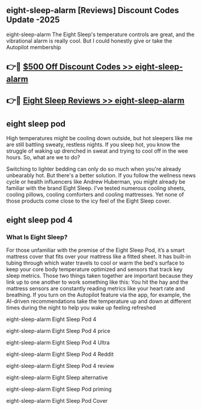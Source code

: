 ## eight-sleep-alarm [Reviews​] Discount Codes Update -2025

eight-sleep-alarm The Eight Sleep's temperature controls are great, and the vibrational alarm is really cool. But I could honestly give or take the Autopilot membership

## 👉🔴 [$500 Off Discount Codes >> eight-sleep-alarm](http://download.freeplayer.one?title=eight-sleep-alarm&ref=18-ES)

## 👉🔴 [Eight Sleep Reviews >> eight-sleep-alarm](http://download.freeplayer.one?title=eight-sleep-alarm&ref=18-ES)

## eight sleep pod

High temperatures might be cooling down outside, but hot sleepers like me are still battling sweaty, restless nights. If you sleep hot, you know the struggle of waking up drenched in sweat and trying to cool off in the wee hours. So, what are we to do?

Switching to lighter bedding can only do so much when you're already unbearably hot. But there's a better solution. If you follow the wellness news cycle or health influencers like Andrew Huberman, you might already be familiar with the brand Eight Sleep. I've tested numerous cooling sheets, cooling pillows, cooling comforters and cooling mattresses. Yet none of those products come close to the icy feel of the Eight Sleep cover.

## eight sleep pod 4

### What Is Eight Sleep?

For those unfamiliar with the premise of the Eight Sleep Pod, it’s a smart mattress cover that fits over your mattress like a fitted sheet. It has built-in tubing through which water travels to cool or warm the bed's surface to keep your core body temperature optimized and sensors that track key sleep metrics. Those two things taken together are important because they link up to one another to work something like this: You hit the hay and the mattress sensors are constantly reading metrics like your heart rate and breathing. If you turn on the Autopilot feature via the app, for example, the AI-driven recommendations take the temperature up and down at different times during the night to help you wake up feeling refreshed

eight-sleep-alarm Eight Sleep Pod 4

eight-sleep-alarm Eight Sleep Pod 4 price

eight-sleep-alarm Eight Sleep Pod 4 Ultra

eight-sleep-alarm Eight Sleep Pod 4 Reddit

eight-sleep-alarm Eight Sleep Pod 4 review

eight-sleep-alarm Eight Sleep alternative

eight-sleep-alarm Eight Sleep Pod priming

eight-sleep-alarm Eight Sleep Pod Cover